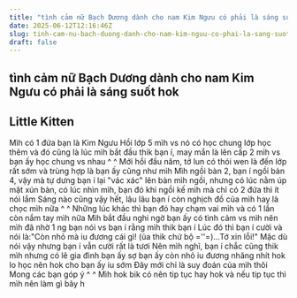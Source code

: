 ```yaml
---
title: "tình cảm nữ Bạch Dương dành cho nam Kim Ngưu có phải là sáng suốt hok"
date: 2025-06-12T12:16:46Z
slug: tinh-cam-nu-bach-duong-danh-cho-nam-kim-nguu-co-phai-la-sang-suot-hok
draft: false
---
```


## tình cảm nữ Bạch Dương dành cho nam Kim Ngưu có phải là sáng suốt hok

## Little Kitten

Mìh có 1 đứa bạn là Kim Ngưu  Hồi lớp 5 mìh vs nó có học chung lớp học thêm và đó cũng là lúc mìh bắt đầu thik bạn í, may mắn là lên cấp 2 mìh vs bạn ấy học chung vs nhau ^ ^ Mới hồi đầu năm, tớ lun có thói wen là đến lớp rất sớm và trùng hợp là bạn ấy cũng như mìh  Mìh ngồi bàn 2, bạn í ngồi bàn 4, vậy mà tự dưng bạn í lại "vác xác" lên bàn mìh ngồi, nhưng có lúc nằm úp mặt xún bàn, có lúc nhìn mìh, bạn đó khi ngồi kế mìh mà chỉ có 2 đứa thì ít nói lắm  Sáng nào cũng vậy hết, lâu lâu bạn í còn nghịch đồ của mìh hay là chọc mìh nữa ^ ^ Những lúc khác thì bạn đó hay chạm vai mìh và có 1 lần còn nắm tay mìh nữa  Mìh bắt đầu nghi ngờ bạn ấy có tình cảm vs mìh nên mìh đã nhờ 1 ng bạn nói vs bạn í rằng mìh thik bạn í  Lúc đó thì bạn í cười và nói là:"Còn nhỏ mà iu đương cái gì! (ủa thik chứ bộ =''=)...Tớ xin lỗi!" Mặc dù nói vậy nhưng bạn í vẫn cười rất là tươi  Nên mìh nghĩ, bạn í chắc cũng thik mìh nhưng có lẽ gia đình bạn ấy sợ bạn ấy còn nhỏ iu đương nhăng nhít hok lo học nên hok cho bạn ấy iu sớm  Đây mới chỉ là suy đoán của mìh thôi  Mong các bạn góp ý ^ ^ Mìh hok bik có nên tip tục hay hok và nếu tip tục thì mìh nên làm gì bây h